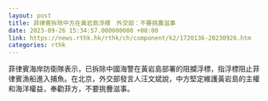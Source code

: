 ```yaml
---
layout: post
title: 菲律賓拆除中方在黃岩島浮標　外交部：不要挑釁滋事
date: 2023-09-26 15:34:57.000000000 +08:00
link: https://news.rthk.hk/rthk/ch/component/k2/1720136-20230926.htm
categories: rthk
---
```


菲律賓海岸防衛隊表示，已拆除中國海警在黃岩島部署的阻攔浮標，指浮標阻止菲律賓漁船進入捕魚。在北京，外交部發言人汪文斌說，中方堅定維護黃岩島的主權和海洋權益，奉勸菲方，不要挑釁滋事。
